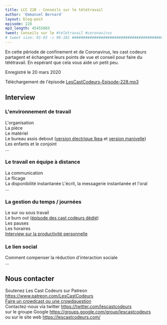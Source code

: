 ```yaml
---
title: LCC 228 - Conseils sur le télétravail
author: 'Emmanuel Bernard'
layout: blog-post
episode: 228
mp3_length: 45455003
tweet: Conseils sur le #télétravail #coronavirus
# tweet size: 91-93 -> 99-101 #######################################################################
---
```

En cette période de confinement et de Coronavirus, les cast codeurs partagent et échangent leurs points de vue et conseil pour faire du télétravail.
En espérant que cela vous aide un petit peu.

Enregistré le 20 mars 2020

Téléchargement de l'épisode [LesCastCodeurs-Episode-228.mp3](http://traffic.libsyn.com/lescastcodeurs/LesCastCodeurs-Episode-228.mp3)

## Interview

### L'environnement de travail

L'organisation  
La pièce  
Le matériel  
Le bureau assis debout ([version électrique Ikea](https://www2.ikea.com/fr/fr/p/idasen-bureau-assis-debout-noir-gris-fonce-s19280939/) et [version manivelle](https://www2.ikea.com/fr/fr/p/skarsta-bureau-assis-debout-blanc-s59324818/))  
Les enfants et le conjoint  
... 

### Le travail en équipe à distance


La communication  
Le flicage  
La disponibilité instantanée
L'écrit, la messagerie instantanée et l'oral  
... 

### La gestion du temps / journées

Le sur ou sous travail  
Le burn out ([épisode des cast codeurs dédié](https://lescastcodeurs.com/2020/02/06/lcc-224-interview-sur-le-burn-out-avec-geraldine-karila/))  
Les pauses  
Les horaires  
[Interview sur la productivité personnelle](https://lescastcodeurs.com/2016/07/27/lcc-152-interview-sur-la-productivite-personnelle-avec-guillaume-lours/)  

### Le lien social

Comment compenser la réduction d'interaction sociale  
...  

## Nous contacter

Soutenez Les Cast Codeurs sur Patreon <https://www.patreon.com/LesCastCodeurs>  
[Faire un crowdcast ou une crowdquestion](https://lescastcodeurs.com/crowdcasting/)  
Contactez-nous via twitter <https://twitter.com/lescastcodeurs>  
sur le groupe Google <https://groups.google.com/group/lescastcodeurs>  
ou sur le site web <https://lescastcodeurs.com/>
